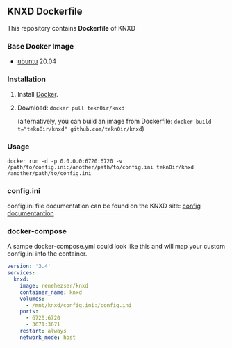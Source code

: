 ## KNXD Dockerfile


This repository contains **Dockerfile** of KNXD

### Base Docker Image

* [ubuntu](https://hub.docker.com/_/ubuntu) 20.04


### Installation

1. Install [Docker](https://www.docker.com/).

2. Download: `docker pull tekn0ir/knxd`

   (alternatively, you can build an image from Dockerfile: `docker build -t="tekn0ir/knxd" github.com/tekn0ir/knxd`)


### Usage

    docker run -d -p 0.0.0.0:6720:6720 -v /path/to/config.ini:/another/path/to/config.ini tekn0ir/knxd /another/path/to/config.ini

### config.ini

config.ini file documentation can be found on the KNXD site: 
[config documentantion](https://github.com/knxd/knxd/blob/master/doc/inifile.rst)

### docker-compose
A sampe docker-compose.yml could look like this and will map your custom config.ini into the container.

```yaml
version: '3.4'
services:
  knxd:
    image: renehezser/knxd
    container_name: knxd
    volumes:
      - /mnt/knxd/config.ini:/config.ini
    ports:
      - 6720:6720
      - 3671:3671
    restart: always
    network_mode: host
```